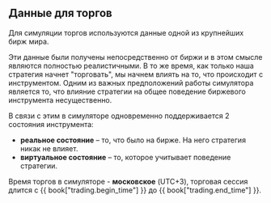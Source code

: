 ## Данные для торгов

Для симуляции торгов используются данные одной из крупнейших бирж мира.

Эти данные были получены непосредственно от биржи и в этом смысле являются полностью реалистичными.
В то же время, как только наша стратегия начнет "торговать", мы начнем влиять на то, что происходит с инструментом.
Одним из важных предположений работы симулятора является то, что влияние стратегии на общее поведение биржевого инструмента несущественно.

В связи с этим в симуляторе одновременно поддерживается 2 состояния инструмента:

- **реальное состояние** – то, что было на бирже.
  На него стратегия никак не влияет.
- **виртуальное состояние** – то, которое учитывает поведение стратегии.

Время торгов в симуляторе - **московское** (UTC+3), торговая сессия длится с {{ book["trading.begin_time"] }} до {{ book["trading.end_time"] }}.
